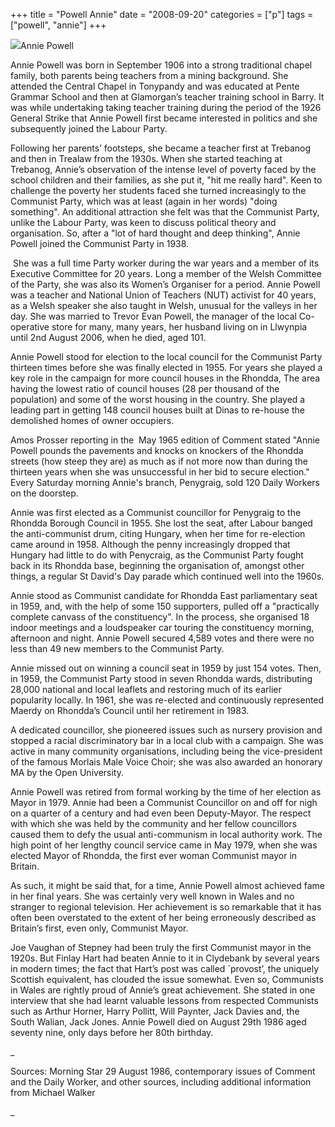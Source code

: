 +++
title = "Powell Annie"
date = "2008-09-20"
categories = ["p"]
tags = ["powell", "annie"]
+++

![](http://79.170.40.183/grahamstevenson.me.uk/images/stories/powell%20annie.jpg)Annie Powell

Annie Powell was born in September 1906 into a strong traditional chapel family, both parents being teachers from a mining background. She attended the Central Chapel in Tonypandy and was educated at Pente Grammar School and then at Glamorgan’s teacher training school in Barry. It was while undertaking taking teacher training during the period of the 1926 General Strike that Annie Powell first became interested in politics and she subsequently joined the Labour Party.

Following her parents’ footsteps, she became a teacher first at Trebanog and then in Trealaw from the 1930s. When she started teaching at Trebanog, Annie’s observation of the intense level of poverty faced by the school children and their families, as she put it, "hit me really hard". Keen to challenge the poverty her students faced she turned increasingly to the Communist Party, which was at least (again in her words) "doing something". An additional attraction she felt was that the Communist Party, unlike the Labour Party, was keen to discuss political theory and organisation. So, after a "lot of hard thought and deep thinking", Annie Powell joined the Communist Party in 1938.

 She was a full time Party worker during the war years and a member of its Executive Committee for 20 years. Long a member of the Welsh Committee of the Party, she was also its Women’s Organiser for a period. Annie Powell was a teacher and National Union of Teachers (NUT) activist for 40 years, as a Welsh speaker she also taught in Welsh, unusual for the valleys in her day. She was married to Trevor Evan Powell, the manager of the local Co-operative store for many, many years, her husband living on in Llwynpia until 2nd August 2006, when he died, aged 101.

Annie Powell stood for election to the local council for the Communist Party thirteen times before she was finally elected in 1955. For years she played a key role in the campaign for more council houses in the Rhondda, The area having the lowest ratio of council houses (28 per thousand of the population) and some of the worst housing in the country. She played a leading part in getting 148 council houses built at Dinas to re-house the demolished homes of owner occupiers.  
  
Amos Prosser reporting in the  May 1965 edition of Comment stated "Annie Powell pounds the pavements and knocks on knockers of the Rhondda streets (how steep they are) as much as if not more now than during the thirteen years when she was unsuccessful in her bid to secure election." Every Saturday morning Annie's branch, Penygraig, sold 120 Daily Workers on the doorstep.

Annie was first elected as a Communist councillor for Penygraig to the Rhondda Borough Council in 1955. She lost the seat, after Labour banged the anti-communist drum, citing Hungary, when her time for re-election came around in 1958. Although the penny increasingly dropped that Hungary had little to do with Penycraig, as the Communist Party fought back in its Rhondda base, beginning the organisation of, amongst other things, a regular St David's Day parade which continued well into the 1960s.

Annie stood as Communist candidate for Rhondda East parliamentary seat in 1959, and, with the help of some 150 supporters, pulled off a "practically complete canvass of the constituency". In the process, she organised 18 indoor meetings and a loudspeaker car touring the constituency morning, afternoon and night. Annie Powell secured 4,589 votes and there were no less than 49 new members to the Communist Party.

Annie missed out on winning a council seat in 1959 by just 154 votes. Then, in 1959, the Communist Party stood in seven Rhondda wards, distributing 28,000 national and local leaflets and restoring much of its earlier popularity locally. In 1961, she was re-elected and continuously represented Maerdy on Rhondda’s Council until her retirement in 1983.

A dedicated councillor, she pioneered issues such as nursery provision and stopped a racial discriminatory bar in a local club with a campaign. She was active in many community organisations, including being the vice-president of the famous Morlais Male Voice Choir; she was also awarded an honorary MA by the Open University.

Annie Powell was retired from formal working by the time of her election as Mayor in 1979. Annie had been a Communist Councillor on and off for nigh on a quarter of a century and had even been Deputy-Mayor. The respect with which she was held by the community and her fellow councillors caused them to defy the usual anti-communism in local authority work. The high point of her lengthy council service came in May 1979, when she was elected Mayor of Rhondda, the first ever woman Communist mayor in Britain.

As such, it might be said that, for a time, Annie Powell almost achieved fame in her final years. She was certainly very well known in Wales and no stranger to regional television. Her achievement is so remarkable that it has often been overstated to the extent of her being erroneously described as Britain’s first, even only, Communist Mayor.

Joe Vaughan of Stepney had been truly the first Communist mayor in the 1920s. But Finlay Hart had beaten Annie to it in Clydebank by several years in modern times; the fact that Hart’s post was called \`provost’, the uniquely Scottish equivalent, has clouded the issue somewhat. Even so, Communists in Wales are rightly proud of Annie’s great achievement. She stated in one interview that she had learnt valuable lessons from respected Communists such as Arthur Horner, Harry Pollitt, Will Paynter, Jack Davies and, the South Walian, Jack Jones. Annie Powell died on August 29th 1986 aged seventy nine, only days before her 80th birthday. 

_

Sources: Morning Star 29 August 1986, contemporary issues of Comment and the Daily Worker, and other sources, including additional information from Michael Walker

_
